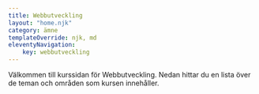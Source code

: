 ```yaml
---
title: Webbutveckling
layout: "home.njk"
category: ämne
templateOverride: njk, md
eleventyNavigation:
    key: webbutveckling
---
```

Välkommen till kurssidan för Webbutveckling.
Nedan hittar du en lista över de teman och områden som kursen innehåller.